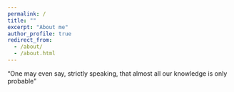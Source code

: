 ```yaml
---
permalink: /
title: ""
excerpt: "About me"
author_profile: true
redirect_from: 
  - /about/
  - /about.html
---
```


“One may even say, strictly speaking, that almost all our knowledge is only probable"

